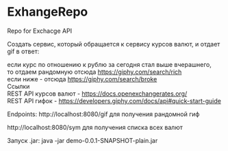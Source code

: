 # ExhangeRepo
Repo for Exchacge API

Создать сервис, который обращается к сервису курсов валют, и отдает gif в ответ:  

если курс по отношению к рублю за сегодня стал выше вчерашнего,  
то отдаем рандомную отсюда https://giphy.com/search/rich  
если ниже - отсюда https://giphy.com/search/broke  
Ссылки  
REST API курсов валют - https://docs.openexchangerates.org/  
REST API гифок - https://developers.giphy.com/docs/api#quick-start-guide  

Endpoints:
http://localhost:8080/gif для получения рандомной гиф

http://localhost:8080/sym для получения списка всех валют

Запуск .jar:  java -jar demo-0.0.1-SNAPSHOT-plain.jar
